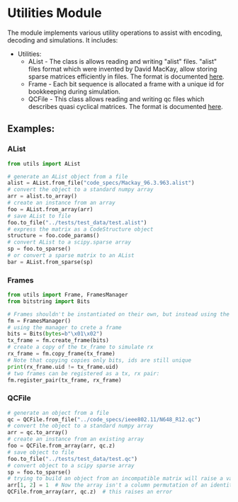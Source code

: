 # Utilities Module
The module implements various utility operations to assist with 
encoding, decoding and simulations. It includes:
 - Utilities:
   - AList - The class is allows reading and writing "alist" files. "alist" files format which were invented by David 
MacKay, allow storing sparse matrices efficiently in files. The format is documented
[here](http://www.inference.org.uk/mackay/codes/alist.html).
   - Frame - Each bit sequence is allocated a frame with a unique id for bookkeeping during simulation.
   - QCFile - This class allows reading and writing qc files which describes quasi cyclical matrices. The format is
 documented [here](https://aff3ct.readthedocs.io/en/latest/user/simulation/parameters/codec/ldpc/decoder.html).


## Examples:
### AList

```python
from utils import AList

# generate an AList object from a file
alist = AList.from_file("code_specs/Mackay_96.3.963.alist")
# convert the object to a standard numpy array
arr = alist.to_array()
# create an instance from an array
foo = AList.from_array(arr)
# save AList to file
foo.to_file("../tests/test_data/test.alist")
# express the matrix as a CodeStructure object
structure = foo.code_params()
# convert AList to a scipy.sparse array
sp = foo.to_sparse()
# or convert a sparse matrix to an AList
bar = AList.from_sparse(sp)
```

### Frames
```python
from utils import Frame, FramesManager
from bitstring import Bits

# Frames shouldn't be instantiated on their own, but instead using the manager
fm = FramesManager()
# using the manager to crete a frame
bits = Bits(bytes=b"\x01\x02")
tx_frame = fm.create_frame(bits)
# create a copy of the tx_frame to simulate rx
rx_frame = fm.copy_frame(tx_frame)
# Note that copying copies only bits, ids are still unique
print(rx_frame.uid != tx_frame.uid)
# two frames can be registered as a tx, rx pair:
fm.register_pair(tx_frame, rx_frame)
```

### QCFile
```python
# generate an object from a file
qc = QCFile.from_file("../code_specs/ieee802.11/N648_R12.qc")
# convert the object to a standard numpy array
arr = qc.to_array()
# create an instance from an existing array
foo = QCFile.from_array(arr, qc.z)
# save object to file
foo.to_file("../tests/test_data/test.qc")
# convert object to a scipy sparse array
sp = foo.to_sparse()
# trying to build an object from an incompatible matrix will raise a value error
arr[1, 2] = 1  # Now the array isn't a column permutation of an identity
QCFile.from_array(arr, qc.z)  # this raises an error

```